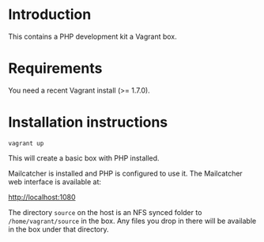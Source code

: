 # Introduction

This contains a PHP development kit a Vagrant box.

# Requirements

You need a recent Vagrant install (>= 1.7.0).

# Installation instructions

```
vagrant up
```

This will create a basic box with PHP installed.

Mailcatcher is installed and PHP is configured to use it.
The Mailcatcher web interface is available at:

[http://localhost:1080](http://localhost:1080)

The directory `source` on the host is an NFS synced folder to `/home/vagrant/source` in the box.
Any files you drop in there will be available in the box under that directory.
